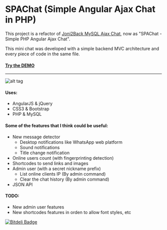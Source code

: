 SPAChat (Simple Angular Ajax Chat in PHP)
=======

This project is a refactor of [Joni2Back MySQL Ajax Chat](http://sourceforge.net/projects/joni2back-chat/),
now as "SPAChat - Simple PHP Angular Ajax Chat".

This mini chat was developed with a simple backend MVC architecture and every piece of code in the same file.

#### [Try the DEMO](http://zendelsolutions.com/zendel/projects/spachat)
-----
![alt tag](https://raw.githubusercontent.com/joni2back/spachat/master/spachat.png)

#### Uses:
* AngularJS & jQuery
* CSS3 & Bootstrap
* PHP & MySQL

#### Some of the features that I think could be useful:
* New message detector
  * Desktop notifications like WhatsApp web platform
  * Sound notifications
  * Title change notification
* Online users count (with fingerprinting detection)
* Shortcodes to send links and images
* Admin user (with a secret nickname prefix)
  * List online clients IP (By admin command)
  * Clear the chat history (By admin command)
* JSON API

#### TODO:

* New admin user features
* New shortcodes features in orden to allow font styles, etc


[![Bitdeli Badge](https://d2weczhvl823v0.cloudfront.net/joni2back/spachat/trend.png)](https://bitdeli.com/free "Bitdeli Badge")

